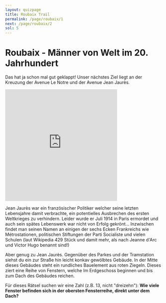 ```yaml
---
layout: quizpage
title: Roubaix Trail
permalink: /page/roubaix/1
next: /page/roubaix/2
sol: 5
---
```


# Roubaix - Männer von Welt im 20. Jahrhundert

Das hat ja schon mal gut geklappt! Unser nächstes Ziel liegt an der Kreuzung der Avenue Le Notre und der Avenue Jean
Jaurès.

<iframe src="https://www.google.com/maps/embed?pb=!1m17!1m12!1m3!1d2484.6702712867313!2d3.1663461831903312!3d50.68092444166143!2m3!1f0!2f0!3f0!3m2!1i1024!2i768!4f13.1!3m2!1m1!2zNTDCsDQwJzUxLjIiTiAzwrAwOSc1OS4zIkU!5e0!3m2!1sfr!2sch!4v1725185089418!5m2!1sfr!2sch" width="360" height="360" style="border:0;" allowfullscreen="" loading="lazy" referrerpolicy="no-referrer-when-downgrade"></iframe><br>

Jean Jaurès war ein französischer Politiker welcher seine letzten Lebensjahre damit verbrachte, ein potentielles
Ausbrechen des ersten Weltkrieges zu verhindern. Leider wurde er Juli 1914 in Paris ermordet und auch sein spätes
Lebenswerk war nicht von Erfolg gekrönt... Inzwischen findet man seinen Namen an einigen der sechs Ecken Frankreichs wie
Métrostationen, politischen Stiftungen der Parti Socialiste und vielen Schulen (laut Wikipedia 429 Stück und damit mehr,
als nach Jeanne d'Arc und Victor Hugo benannt sind!)

Aber genug zu Jean Jaurès. Gegenüber des Parkes und der Tramstation siehst du ein zur Straße hin leicht konkav gewölbtes
Gebäude. In der Mitte dieses Gebäudes steht ein rundliches Bauelement aus roten Ziegeln. Dieses ziert eine Reihe von
Fenstern, welche Im Erdgeschoss beginnen und bis zum Dach des Gebäudes reichen.

Für dieses Rätsel suchen wir eine Zahl (z.B. 13, nicht "dreizehn"): **Wie viele Fenster befinden sich in der obersten
Fensterreihe, direkt unter dem Dach?**
